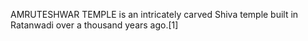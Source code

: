 AMRUTESHWAR TEMPLE is an intricately carved Shiva temple built in Ratanwadi over a thousand years ago.[1]
